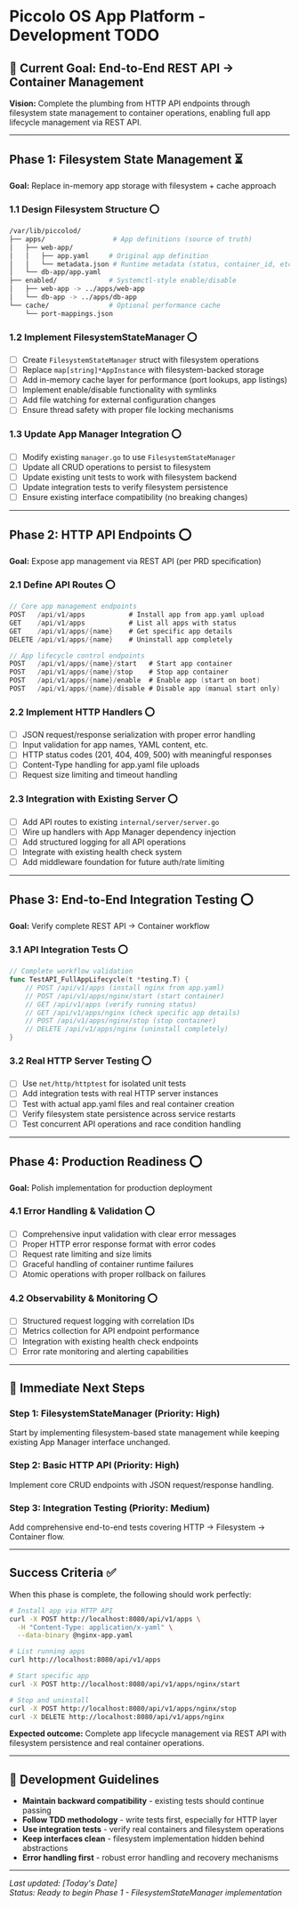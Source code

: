 # Piccolo OS App Platform - Development TODO

## 🎯 **Current Goal: End-to-End REST API → Container Management**

**Vision:** Complete the plumbing from HTTP API endpoints through filesystem state management to container operations, enabling full app lifecycle management via REST API.

---

## **Phase 1: Filesystem State Management** ⏳
**Goal:** Replace in-memory app storage with filesystem + cache approach

### 1.1 Design Filesystem Structure ⭕
```bash
/var/lib/piccolod/
├── apps/                 # App definitions (source of truth)
│   ├── web-app/
│   │   ├── app.yaml     # Original app definition
│   │   └── metadata.json # Runtime metadata (status, container_id, etc.)
│   └── db-app/app.yaml
├── enabled/             # Systemctl-style enable/disable
│   ├── web-app -> ../apps/web-app
│   └── db-app -> ../apps/db-app  
└── cache/               # Optional performance cache
    └── port-mappings.json
```

### 1.2 Implement FilesystemStateManager ⭕
- [ ] Create `FilesystemStateManager` struct with filesystem operations
- [ ] Replace `map[string]*AppInstance` with filesystem-backed storage
- [ ] Add in-memory cache layer for performance (port lookups, app listings)
- [ ] Implement enable/disable functionality with symlinks
- [ ] Add file watching for external configuration changes
- [ ] Ensure thread safety with proper file locking mechanisms

### 1.3 Update App Manager Integration ⭕
- [ ] Modify existing `manager.go` to use `FilesystemStateManager` 
- [ ] Update all CRUD operations to persist to filesystem
- [ ] Update existing unit tests to work with filesystem backend
- [ ] Update integration tests to verify filesystem persistence
- [ ] Ensure existing interface compatibility (no breaking changes)

---

## **Phase 2: HTTP API Endpoints** ⭕
**Goal:** Expose app management via REST API (per PRD specification)

### 2.1 Define API Routes ⭕
```go
// Core app management endpoints
POST   /api/v1/apps           # Install app from app.yaml upload
GET    /api/v1/apps           # List all apps with status
GET    /api/v1/apps/{name}    # Get specific app details
DELETE /api/v1/apps/{name}    # Uninstall app completely

// App lifecycle control endpoints  
POST   /api/v1/apps/{name}/start   # Start app container
POST   /api/v1/apps/{name}/stop    # Stop app container
POST   /api/v1/apps/{name}/enable  # Enable app (start on boot)
POST   /api/v1/apps/{name}/disable # Disable app (manual start only)
```

### 2.2 Implement HTTP Handlers ⭕
- [ ] JSON request/response serialization with proper error handling
- [ ] Input validation for app names, YAML content, etc.
- [ ] HTTP status codes (201, 404, 409, 500) with meaningful responses
- [ ] Content-Type handling for app.yaml file uploads
- [ ] Request size limiting and timeout handling

### 2.3 Integration with Existing Server ⭕
- [ ] Add API routes to existing `internal/server/server.go`
- [ ] Wire up handlers with App Manager dependency injection
- [ ] Add structured logging for all API operations
- [ ] Integrate with existing health check system
- [ ] Add middleware foundation for future auth/rate limiting

---

## **Phase 3: End-to-End Integration Testing** ⭕
**Goal:** Verify complete REST API → Container workflow

### 3.1 API Integration Tests ⭕
```go
// Complete workflow validation
func TestAPI_FullAppLifecycle(t *testing.T) {
    // POST /api/v1/apps (install nginx from app.yaml)
    // POST /api/v1/apps/nginx/start (start container)  
    // GET /api/v1/apps (verify running status)
    // GET /api/v1/apps/nginx (check specific app details)
    // POST /api/v1/apps/nginx/stop (stop container)
    // DELETE /api/v1/apps/nginx (uninstall completely)
}
```

### 3.2 Real HTTP Server Testing ⭕
- [ ] Use `net/http/httptest` for isolated unit tests
- [ ] Add integration tests with real HTTP server instances
- [ ] Test with actual app.yaml files and real container creation
- [ ] Verify filesystem state persistence across service restarts
- [ ] Test concurrent API operations and race condition handling

---

## **Phase 4: Production Readiness** ⭕
**Goal:** Polish implementation for production deployment

### 4.1 Error Handling & Validation ⭕
- [ ] Comprehensive input validation with clear error messages
- [ ] Proper HTTP error response format with error codes
- [ ] Request rate limiting and size limits
- [ ] Graceful handling of container runtime failures
- [ ] Atomic operations with proper rollback on failures

### 4.2 Observability & Monitoring ⭕
- [ ] Structured request logging with correlation IDs
- [ ] Metrics collection for API endpoint performance
- [ ] Integration with existing health check endpoints
- [ ] Error rate monitoring and alerting capabilities

---

## **🚀 Immediate Next Steps**

### **Step 1: FilesystemStateManager** (Priority: High)
Start by implementing filesystem-based state management while keeping existing App Manager interface unchanged.

### **Step 2: Basic HTTP API** (Priority: High)  
Implement core CRUD endpoints with JSON request/response handling.

### **Step 3: Integration Testing** (Priority: Medium)
Add comprehensive end-to-end tests covering HTTP → Filesystem → Container flow.

---

## **Success Criteria** ✅

When this phase is complete, the following should work perfectly:

```bash
# Install app via HTTP API
curl -X POST http://localhost:8080/api/v1/apps \
  -H "Content-Type: application/x-yaml" \
  --data-binary @nginx-app.yaml

# List running apps
curl http://localhost:8080/api/v1/apps

# Start specific app
curl -X POST http://localhost:8080/api/v1/apps/nginx/start

# Stop and uninstall
curl -X POST http://localhost:8080/api/v1/apps/nginx/stop
curl -X DELETE http://localhost:8080/api/v1/apps/nginx
```

**Expected outcome:** Complete app lifecycle management via REST API with filesystem persistence and real container operations.

---

## **🔄 Development Guidelines**

- **Maintain backward compatibility** - existing tests should continue passing
- **Follow TDD methodology** - write tests first, especially for HTTP layer
- **Use integration tests** - verify real containers and filesystem operations
- **Keep interfaces clean** - filesystem implementation hidden behind abstractions
- **Error handling first** - robust error handling and recovery mechanisms

---

*Last updated: [Today's Date]*  
*Status: Ready to begin Phase 1 - FilesystemStateManager implementation*